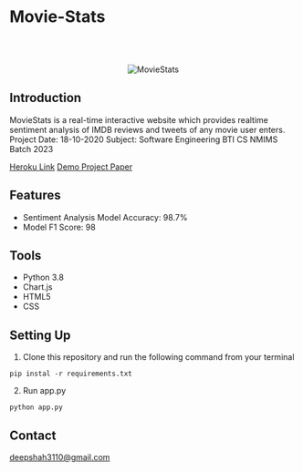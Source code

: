 # Movie-Stats

<br />
<br />


<p align="center">
    <img src="https://i.imgur.com/SJYUY3o.jpeg" alt="MovieStats" height="">
  </a>
</p>


<!-- DOCUMENTATION -->
## Introduction

MovieStats is a real-time interactive website which provides realtime sentiment analysis of IMDB reviews and tweets of any movie user enters.
Project Date: 18-10-2020
Subject: Software Engineering BTI CS NMIMS Batch 2023

[Website]:(www.moviestats.ml)
[Heroku Link](https://moviestat.herokuapp.com/)
[Demo ](https://youtu.be/3hkWedLJ5aw)
[Project Paper](https://ijsret.com/wp-content/uploads/2021/01/IJSRET_V7_issue1_161.pdf)
## Features
<ul>  
<li>Sentiment Analysis Model Accuracy: 98.7%</li>  
<li>Model F1 Score: 98</li>  

</ul>

## Tools
<ul>  
<li>Python 3.8</li>  
<li>Chart.js</li>  
<li>HTML5</li>  
<li>CSS</li>  
</ul>




## Setting Up


1. Clone this repository and run the following command from your terminal

```
pip instal -r requirements.txt
```

2. Run app.py
```
python app.py
```


<!-- CONTACT -->
## Contact
deepshah3110@gmail.com
